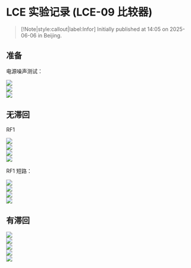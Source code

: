 # LCE 实验记录 (LCE-09 比较器)

> [!Note|style:callout|label:Infor]
> Initially published at 14:05 on 2025-06-06 in Beijing.

## 准备

电源噪声测试：

<div class="center"><img src="https://imagebank-0.oss-cn-beijing.aliyuncs.com/VS-PicGo/2025-06-06-14-09-11_LCE 实验记录 (LCE-09 比较器).png"/></div>
<div class="center"><img src="https://imagebank-0.oss-cn-beijing.aliyuncs.com/VS-PicGo/2025-06-06-14-06-41_LCE 实验记录 (LCE-09 比较器).png"/></div>
<div class="center"><img src="https://imagebank-0.oss-cn-beijing.aliyuncs.com/VS-PicGo/2025-06-06-14-10-41_LCE 实验记录 (LCE-09 比较器).png"/></div>

## 无滞回

RF1
<div class="center"><img src="https://imagebank-0.oss-cn-beijing.aliyuncs.com/VS-PicGo/2025-06-06-15-02-39_LCE 实验记录 (LCE-09 比较器).png"/></div>
<div class="center"><img src="https://imagebank-0.oss-cn-beijing.aliyuncs.com/VS-PicGo/2025-06-06-15-16-52_LCE 实验记录 (LCE-09 比较器).png"/></div>
<div class="center"><img src="https://imagebank-0.oss-cn-beijing.aliyuncs.com/VS-PicGo/2025-06-06-15-03-57_LCE 实验记录 (LCE-09 比较器).png"/></div>
<div class="center"><img src="https://imagebank-0.oss-cn-beijing.aliyuncs.com/VS-PicGo/2025-06-06-15-04-52_LCE 实验记录 (LCE-09 比较器).png"/></div>


RF1 短路：
<div class="center"><img src="https://imagebank-0.oss-cn-beijing.aliyuncs.com/VS-PicGo/2025-06-06-15-34-28_LCE 实验记录 (LCE-09 比较器).png"/></div>
<div class="center"><img src="https://imagebank-0.oss-cn-beijing.aliyuncs.com/VS-PicGo/2025-06-06-15-35-56_LCE 实验记录 (LCE-09 比较器).png"/></div>
<div class="center"><img src="https://imagebank-0.oss-cn-beijing.aliyuncs.com/VS-PicGo/2025-06-06-15-36-37_LCE 实验记录 (LCE-09 比较器).png"/></div>
<div class="center"><img src="https://imagebank-0.oss-cn-beijing.aliyuncs.com/VS-PicGo/2025-06-06-15-37-02_LCE 实验记录 (LCE-09 比较器).png"/></div>

## 有滞回

<!-- <div class="center"><img src="https://imagebank-0.oss-cn-beijing.aliyuncs.com/VS-PicGo/2025-06-06-15-30-25_LCE 实验记录 (LCE-09 比较器).png"/></div>
 -->
<div class="center"><img src="https://imagebank-0.oss-cn-beijing.aliyuncs.com/VS-PicGo/2025-06-06-15-38-15_LCE 实验记录 (LCE-09 比较器).png"/></div>
<div class="center"><img src="https://imagebank-0.oss-cn-beijing.aliyuncs.com/VS-PicGo/2025-06-06-15-39-11_LCE 实验记录 (LCE-09 比较器).png"/></div>
<div class="center"><img src="https://imagebank-0.oss-cn-beijing.aliyuncs.com/VS-PicGo/2025-06-06-15-39-47_LCE 实验记录 (LCE-09 比较器).png"/></div>
<div class="center"><img src="https://imagebank-0.oss-cn-beijing.aliyuncs.com/VS-PicGo/2025-06-06-15-40-28_LCE 实验记录 (LCE-09 比较器).png"/></div>
<div class="center"><img src="https://imagebank-0.oss-cn-beijing.aliyuncs.com/VS-PicGo/2025-06-06-15-41-07_LCE 实验记录 (LCE-09 比较器).png"/></div>